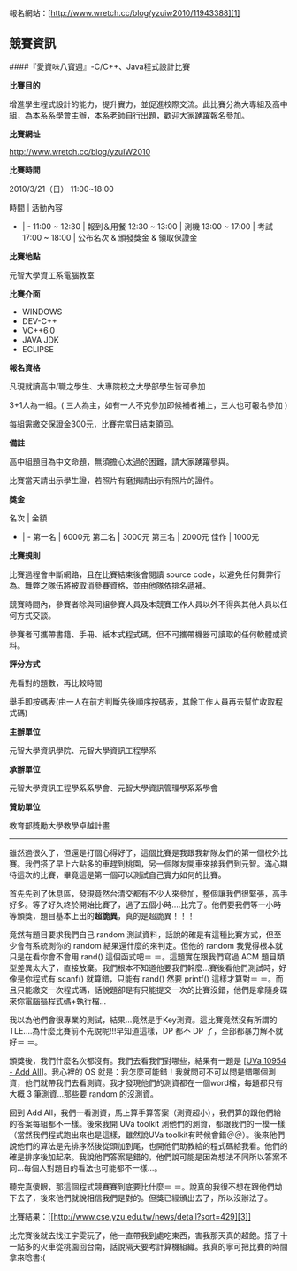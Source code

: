 <!--
[date]:	2010-04-16
[title]: 『愛資味八寶週』-C/C++、Java程式設計比賽
[name]: yuan-ze-university-programming-contest
[tag]: contest | 競賽

-->


報名網站：[http://www.wretch.cc/blog/yzuiw2010/11943388][1]

## 競賽資訊

####『愛資味八寶週』-C/C++、Java程式設計比賽

**比賽目的**

增進學生程式設計的能力，提升實力，並促進校際交流。此比賽分為大專組及高中組，為本系系學會主辦，本系老師自行出題，歡迎大家踴躍報名參加。

**比賽網址**

http://www.wretch.cc/blog/yzuIW2010

**比賽時間**

2010/3/21（日）  11:00~18:00

時間 | 活動內容
- | -
11:00 ~ 12:30 | 報到＆用餐
12:30 ~ 13:00 | 測機
13:00 ~ 17:00 | 考試
17:00 ~ 18:00 | 公布名次 & 頒發獎金 & 領取保證金

**比賽地點**

元智大學資工系電腦教室

**比賽介面**

- WINDOWS
- DEV-C++
- VC++6.0
- JAVA JDK
- ECLIPSE

**報名資格**

凡現就讀高中/職之學生、大專院校之大學部學生皆可參加

3+1人為一組。( 三人為主，如有一人不克參加即候補者補上，三人也可報名參加 )

每組需繳交保證金300元，比賽完當日結束領回。

**備註**

高中組題目為中文命題，無須擔心太過於困難，請大家踴躍參與。

比賽當天請出示學生證，若照片有磨損請出示有照片的證件。

**獎金**

名次 | 金額
- | -
第一名 | 6000元
第二名 | 3000元
第三名 | 2000元
佳作 | 1000元

**比賽規則**

比賽過程會中斷網路，且在比賽結束後會閱讀 source code，以避免任何舞弊行為。舞弊之隊伍將被取消參賽資格，並由他隊依排名遞補。

競賽時間內，參賽者除與同組參賽人員及本競賽工作人員以外不得與其他人員以任何方式交談。

參賽者可攜帶書籍、手冊、紙本式程式碼，但不可攜帶機器可讀取的任何軟體或資料。

**評分方式**

先看對的題數，再比較時間

舉手即按碼表(由一人在前方判斷先後順序按碼表，其餘工作人員再去幫忙收取程式碼)

**主辦單位**

元智大學資訊學院、元智大學資訊工程學系

**承辦單位**

元智大學資訊工程學系系學會、元智大學資訊管理學系系學會

**贊助單位**

教育部獎勵大學教學卓越計畫

- - - - - - - - - -


雖然過很久了，但還是打個心得好了，這個比賽是我跟我新隊友們的第一個校外比賽。我們搭了早上六點多的車趕到桃園，另一個隊友開車來接我們到元智。滿心期待這次的比賽，畢竟這是第一個可以測試自己實力如何的比賽。

首先先到了休息區，發現竟然台清交都有不少人來參加，整個讓我們很緊張，高手好多。等了好久終於開始比賽了，過了五個小時....比完了。他們要我們等一小時等頒獎，題目基本上出的**超詭異**，真的是超詭異！！！



竟然有題目要求我們自己 random 測試資料，話說的確是有這種比賽方式，但至少會有系統測你的 random 結果還什麼的來判定。但他的 random 我覺得根本就只是在看你會不會用 rand() 這個函式吧＝ ＝。這題實在跟我們寫過 ACM 題目類型差異太大了，直接放棄。我們根本不知道他要我們幹麼...賽後看他們測試時，好像是你程式有 scanf() 就算錯，只能有 rand() 然要 printf() 這樣才算對＝ ＝。而且只能繳交一次程式碼，話說題卻是有只能提交一次的比賽沒錯，他們是拿隨身碟來你電腦摳程式碼+執行檔...


我以為他們會很專業的測試，結果...竟然是手Key測資。這比賽竟然沒有所謂的 TLE....為什麼比賽前不先說呢!!!早知道這樣，DP 都不 DP 了，全部都暴力解不就好＝ ＝。
 

頒獎後，我們什麼名次都沒有。我們去看我們對哪些，結果有一題是 [[UVa 10954 - Add All][2]]。我心裡的 OS 就是：我怎麼可能錯！我就問可不可以問是錯哪個測資，他們就帶我們去看測資。我才發現他們的測資都在一個word檔，每題都只有大概 3 筆測資...那些要 random 的沒測資。
 

回到 Add All，我們一看測資，馬上算手算答案（測資超小），我們算的跟他們給的答案每組都不一樣。後來我開 UVa toolkit 測他們的測資，都跟我們的一模一樣（當然我們程式跑出來也是這樣，雖然說UVa toolkit有時候會錯＠＠）。後來他們說他們的算法是先排序然後從頭加到尾，也開他們助教給的程式碼給我看。他們的確是排序後加起來。我說他們答案是錯的，他們說可能是因為想法不同所以答案不同...每個人對題目的看法也可能都不一樣...。

聽完真傻眼，那這個程式競賽賽到底要比什麼＝ ＝。說真的我很不想在跟他們坳下去了，後來他們就說相信我們是對的。但獎已經頒出去了，所以沒辦法了。

比賽結果：[[http://www.cse.yzu.edu.tw/news/detail?sort=429][3]]


比完賽後就去找江宇雯玩了，他一直帶我到處吃東西，害我那天真的超飽。搭了十一點多的火車從桃園回台南，話說隔天要考計算機組織。我真的寧可把比賽的時間拿來唸書:(


[1]: http://www.wretch.cc/blog/yzuiw2010/11943388
[2]: http://acm.uva.es/p/v109/10954.html
[3]: http://www.cse.yzu.edu.tw/news/detail?sort=429



